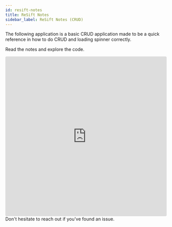 ```yaml
---
id: resift-notes
title: ReSift Notes
sidebar_label: ReSift Notes (CRUD)
---
```


The following application is a basic CRUD application made to be a quick reference in how to do CRUD and loading spinner correctly.

Read the notes and explore the code.

<iframe src="https://codesandbox.io/embed/resift-notes-xwp9r?fontsize=14"
  style="width:100%; height:500px; border:0; border-radius: 4px; overflow:hidden;"
  title="ReSift Notes"
  allow="geolocation; microphone; camera; midi; vr; accelerometer; gyroscope; payment; ambient-light-sensor; encrypted-media; usb"
  sandbox="allow-modals allow-forms allow-popups allow-scripts allow-same-origin"
></iframe>

<br />
Don't hesitate to reach out if you've found an issue.
